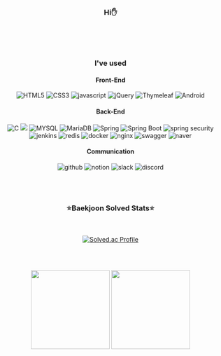<div align= "center">
 

### Hi:hand:
  
<br><br><br>   

### I've used

#### Front-End

<img alt="HTML5" src="https://img.shields.io/badge/HTML5-E34F26.svg?&style=for-the-badge&logo=HTML5&logoColor=white&"/>
<img alt="CSS3" src="https://img.shields.io/badge/CSS3-1572B6.svg?&style=for-the-badge&logo=CSS3&logoColor=white&"/>
<img alt="javascript" src="https://img.shields.io/badge/javascript-F7DF1E.svg?&style=for-the-badge&logo=javascript&logoColor=white&"/>
<img alt="jQuery" src="https://img.shields.io/badge/jQuery-0769AD.svg?&style=for-the-badge&logo=jQuery&logoColor=white&"/>
<img alt="Thymeleaf" src="https://img.shields.io/badge/Thymeleaf-005F0F.svg?&style=for-the-badge&logo=Thymeleaf&logoColor=white&"/>
<img alt="Android" src="https://img.shields.io/badge/Android-3DDC84.svg?&style=for-the-badge&logo=Android&logoColor=white&"/>

#### Back-End

<img alt="C" src="https://img.shields.io/badge/C-A8B9CC.svg?&style=for-the-badge&logo=C&logoColor=white&"/> 
<img src="https://img.shields.io/badge/Java-007396?style=for-the-badge&logo=OpenJDK&logoColor=white"/>
<img alt="MYSQL" src="https://img.shields.io/badge/MYSQL-4479A1.svg?&style=for-the-badge&logo=MYSQL&logoColor=white&"/>
<img alt="MariaDB" src="https://img.shields.io/badge/MariaDB-003545.svg?&style=for-the-badge&logo=MariaDB&logoColor=white&"/>
<img alt="Spring" src="https://img.shields.io/badge/Spring-6DB33F.svg?&style=for-the-badge&logo=Spring&logoColor=white&"/>
<img alt="Spring Boot" src="https://img.shields.io/badge/Spring Boot-6DB33F.svg?&style=for-the-badge&logo=SpringBoot&logoColor=white&"/>
<img alt="spring security" src="https://img.shields.io/badge/spring security-6DB33F.svg?&style=for-the-badge&logo=springsecurity&logoColor=white&"/>
<br>
<img alt="jenkins" src="https://img.shields.io/badge/jenkins-D24939.svg?&style=for-the-badge&logo=jenkins&logoColor=white&"/>
<img alt="redis" src="https://img.shields.io/badge/redis-DC382D.svg?&style=for-the-badge&logo=redis&logoColor=white&"/>
<img alt="docker" src="https://img.shields.io/badge/docker-2496ED.svg?&style=for-the-badge&logo=docker&logoColor=white&"/>
<img alt="nginx" src="https://img.shields.io/badge/nginx-009639.svg?&style=for-the-badge&logo=nginx&logoColor=white&"/>
<img alt="swagger" src="https://img.shields.io/badge/swagger-85EA2D.svg?&style=for-the-badge&logo=swagger&logoColor=white&"/>
<img alt="naver" src="https://img.shields.io/badge/naver cloud platform-03C75A.svg?&style=for-the-badge&logo=naver&logoColor=white&"/>

#### Communication

<img alt="github" src="https://img.shields.io/badge/github-181717.svg?&style=for-the-badge&logo=github&logoColor=white&"/>
<img alt="notion" src="https://img.shields.io/badge/notion-000000.svg?&style=for-the-badge&logo=notion&logoColor=white&"/>
<img alt="slack" src="https://img.shields.io/badge/slack-4A154B.svg?&style=for-the-badge&logo=slack&logoColor=white&"/>
<img alt="discord" src="https://img.shields.io/badge/discord-5865F2.svg?&style=for-the-badge&logo=discord&logoColor=white&"/>

<br>
<br>
<br>
<br>

### :star:Baekjoon Solved Stats:star:
<br>
  
[![Solved.ac Profile](http://mazassumnida.wtf/api/v2/generate_badge?boj=junsong96)](https://solved.ac/junsong96)
  
<br>
<br>

   
  
<a href="https://github.com/hojunking96"><img align="center" style="height:180px" src="https://github-readme-stats.vercel.app/api?username=hojunking96&theme=nord&hide_border=true&show_icons=true&" /></a>
<a href="https://github.com/hojunking96"><img align="center" style="height:180px" src="https://github-readme-stats.vercel.app/api/top-langs/?username=hojunking96&layout=compact&theme=nord&hide_border=true" /></a> 
